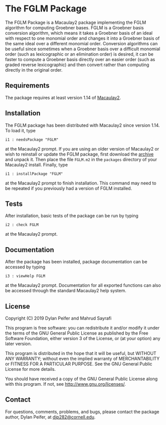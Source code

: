 # The FGLM Package

The FGLM Package is a Macaulay2 package implementing the FGLM algorithm for
computing Groebner bases. FGLM is a Groebner basis conversion algorithm, which
means it takes a Groebner basis of an ideal with respect to one monomial order
and changes it into a Groebner basis of the same ideal over a different
monomial order. Conversion algorithms can be useful since sometimes when a
Groebner basis over a difficult monomial order (such as lexicographic or an
elimination order) is desired, it can be faster to compute a Groebner basis
directly over an easier order (such as graded reverse lexicographic) and then
convert rather than computing directly in the original order.

## Requirements

The package requires at least version 1.14 of [Macaulay2][1].

## Installation

The FGLM package has been distributed with Macaulay2 since version 1.14. To
load it, type

    i1 : needsPackage "FGLM"

at the Macaulay2 prompt. If you are using an older version of Macaulay2 or wish
to reinstall or update the FGLM package, first download the [archive][2] and
unpack it. Then place the file `FGLM.m2` in the `packages` directory of your
Macaulay2 install. Finally, type

    i1 : installPackage "FGLM"

at the Macaulay2 prompt to finish installation. This command may need to be
repeated if you previously had a version of FGLM installed.

## Tests

After installation, basic tests of the package can be run by typing

    i2 : check FGLM

at the Macaulay2 prompt.

## Documentation

After the package has been installed, package documentation can be accessed by
typing

    i3 : viewHelp FGLM

at the Macaulay2 prompt. Documentation for all exported functions can also be
accessed through the standard Macaulay2 help system.

## License

Copyright (C) 2019 Dylan Peifer and Mahrud Sayrafi

This program is free software: you can redistribute it and/or modify
it under the terms of the GNU General Public License as published by
the Free Software Foundation, either version 3 of the License, or
(at your option) any later version.

This program is distributed in the hope that it will be useful,
but WITHOUT ANY WARRANTY; without even the implied warranty of
MERCHANTABILITY or FITNESS FOR A PARTICULAR PURPOSE.  See the
GNU General Public License for more details.

You should have received a copy of the GNU General Public License
along with this program.  If not, see <http://www.gnu.org/licenses/>.

## Contact

For questions, comments, problems, and bugs, please contact the package author,
Dylan Peifer, at djp282@cornell.edu.

[1]: https://faculty.math.illinois.edu/Macaulay2/
[2]: https://github.com/dylanpeifer/FGLM/archive/v1.0.0.tar.gz

